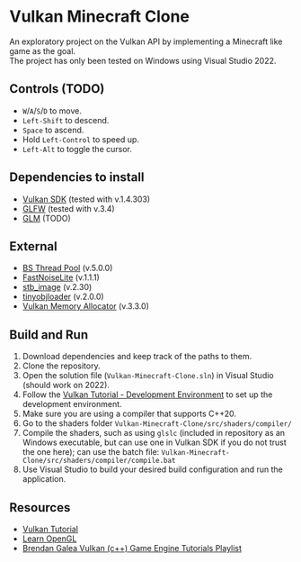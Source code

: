 # Vulkan Minecraft Clone
An exploratory project on the Vulkan API by implementing a Minecraft like game as the goal.<br>
The project has only been tested on Windows using Visual Studio 2022.

## Controls (TODO)
- `W`/`A`/`S`/`D` to move.
- `Left-Shift` to descend.
- `Space` to ascend.
- Hold `Left-Control` to speed up.
- `Left-Alt` to toggle the cursor.

## Dependencies to install
- [Vulkan SDK](https://www.lunarg.com/vulkan-sdk/) (tested with v.1.4.303)
- [GLFW](https://www.glfw.org/) (tested with v.3.4)
- [GLM](https://github.com/g-truc/glm) (TODO)

## External
- [BS Thread Pool](https://github.com/bshoshany/thread-pool) (v.5.0.0)
- [FastNoiseLite](https://github.com/Auburn/FastNoiseLite) (v.1.1.1)
- [stb_image](https://github.com/nothings/stb) (v.2.30)
- [tinyobjloader](https://github.com/tinyobjloader/tinyobjloader) (v.2.0.0)
- [Vulkan Memory Allocator](https://github.com/GPUOpen-LibrariesAndSDKs/VulkanMemoryAllocator) (v.3.3.0)

## Build and Run
1. Download dependencies and keep track of the paths to them.
2. Clone the repository.
3. Open the solution file (`Vulkan-Minecraft-Clone.sln`) in Visual Studio (should work on 2022).
4. Follow the [Vulkan Tutorial - Development Environment](https://vulkan-tutorial.com/Development_environment) to set up the development environment.
5. Make sure you are using a compiler that supports C++20.
6. Go to the shaders folder `Vulkan-Minecraft-Clone/src/shaders/compiler/`
7. Compile the shaders, such as using `glslc` (included in repository as an Windows executable, but can use one in Vulkan SDK if you do not trust the one here); can use the batch file: `Vulkan-Minecraft-Clone/src/shaders/compiler/compile.bat`
8. Use Visual Studio to build your desired build configuration and run the application.

## Resources
- [Vulkan Tutorial](https://vulkan-tutorial.com/)
- [Learn OpenGL](https://learnopengl.com/)
- [Brendan Galea Vulkan (c++) Game Engine Tutorials Playlist](https://youtube.com/playlist?list=PL8327DO66nu9qYVKLDmdLW_84-yE4auCR&si=4Qpm8svqKWqGVDzK)

